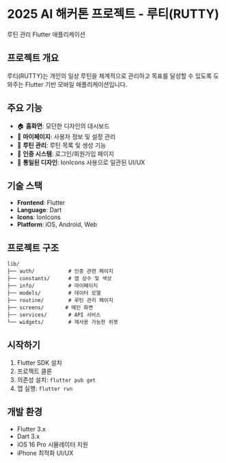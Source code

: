 # 2025 AI 해커톤 프로젝트 - 루티(RUTTY)

루틴 관리 Flutter 애플리케이션

## 프로젝트 개요

루티(RUTTY)는 개인의 일상 루틴을 체계적으로 관리하고 목표를 달성할 수 있도록 도와주는 Flutter 기반 모바일 애플리케이션입니다.

## 주요 기능

- 🏠 **홈화면**: 모던한 디자인의 대시보드
- 👤 **마이페이지**: 사용자 정보 및 설정 관리
- 📅 **루틴 관리**: 루틴 목록 및 생성 기능
- 🔐 **인증 시스템**: 로그인/회원가입 페이지
- 🎨 **통일된 디자인**: IonIcons 사용으로 일관된 UI/UX

## 기술 스택

- **Frontend**: Flutter
- **Language**: Dart
- **Icons**: IonIcons
- **Platform**: iOS, Android, Web

## 프로젝트 구조

```
lib/
├── auth/           # 인증 관련 페이지
├── constants/      # 앱 상수 및 색상
├── info/           # 마이페이지
├── models/         # 데이터 모델
├── routine/        # 루틴 관리 페이지
├── screens/       # 메인 화면
├── services/       # API 서비스
└── widgets/        # 재사용 가능한 위젯
```

## 시작하기

1. Flutter SDK 설치
2. 프로젝트 클론
3. 의존성 설치: `flutter pub get`
4. 앱 실행: `flutter run`

## 개발 환경

- Flutter 3.x
- Dart 3.x
- iOS 16 Pro 시뮬레이터 지원
- iPhone 최적화 UI/UX
